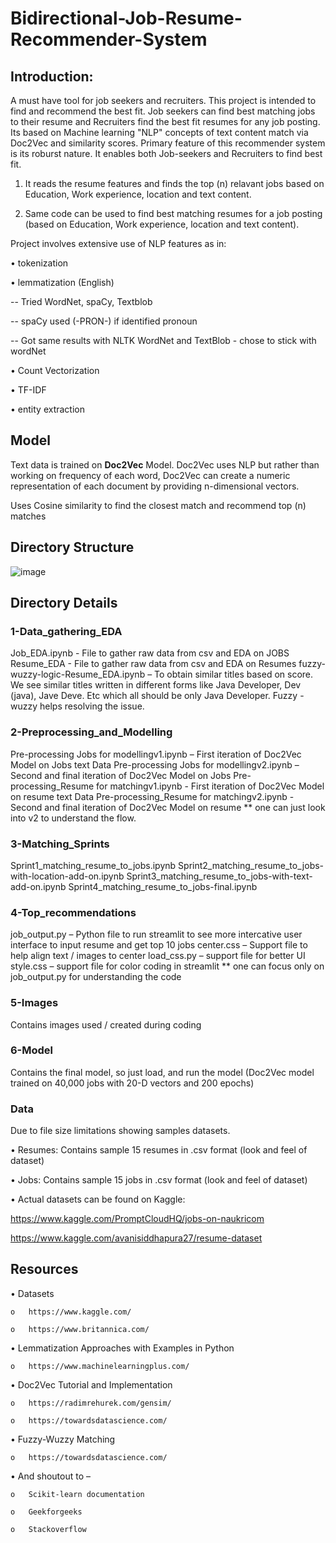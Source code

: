 # Bidirectional-Job-Resume-Recommender-System
## Introduction:
A must have tool for job seekers and recruiters. This project is intended to find and recommend the best fit. Job seekers can find best matching jobs to their resume and Recruiters find the best fit resumes for any job posting. Its based on Machine learning "NLP" concepts of text content match via Doc2Vec and similarity scores.
Primary feature of this recommender system is its roburst nature. It enables both Job-seekers and Recruiters to find best fit.
1.	It reads the resume features and finds the top (n) relavant jobs based on Education, Work experience, location and text content.

2.	Same code can be used to find best matching resumes for a job posting (based on Education, Work experience, location and text content).

Project involves extensive use of NLP features as in:

•	tokenization

•	lemmatization (English) 

-- Tried WordNet, spaCy, Textblob 

-- spaCy used (-PRON-) if identified pronoun 

-- Got same results with NLTK WordNet and TextBlob - chose to stick with wordNet

•	Count Vectorization

•	TF-IDF

•	entity extraction


## Model

Text data is trained on **Doc2Vec** Model. Doc2Vec uses NLP but rather than working on frequency of each word, Doc2Vec can create a numeric representation of each  document by providing n-dimensional vectors.

Uses Cosine similarity to find the closest match and recommend top (n) matches

## Directory Structure 
![image](https://github.com/Shailja-Jindal/Bidirectional-Job-Resume-Recommender-System/blob/master/5-Images/Directory_Structure.png)


## Directory Details

### 1-Data_gathering_EDA 
Job_EDA.ipynb  - File to gather raw data from csv and EDA on JOBS
Resume_EDA -  File to gather raw data from csv and EDA on Resumes
fuzzy-wuzzy-logic-Resume_EDA.ipynb – To obtain similar titles based on score. We see similar titles written in different forms like Java Developer, Dev (java), Jave Deve. Etc which all should be only Java Developer. Fuzzy -wuzzy helps resolving the issue.

### 2-Preprocessing_and_Modelling
Pre-processing Jobs for modellingv1.ipynb – First iteration of Doc2Vec Model on Jobs text Data
Pre-processing Jobs for modellingv2.ipynb – Second and final iteration of Doc2Vec Model on Jobs 
Pre-processing_Resume for matchingv1.ipynb - First iteration of Doc2Vec Model on resume text Data
Pre-processing_Resume for matchingv2.ipynb - Second and final iteration of Doc2Vec Model on resume
** one can just look into v2 to understand the flow.

### 3-Matching_Sprints
Sprint1_matching_resume_to_jobs.ipynb
Sprint2_matching_resume_to_jobs-with-location-add-on.ipynb
Sprint3_matching_resume_to_jobs-with-text-add-on.ipynb
Sprint4_matching_resume_to_jobs-final.ipynb

### 4-Top_recommendations
job_output.py – Python file to run streamlit to see more intercative user interface to input resume and get top 10 jobs
center.css – Support file to help align text / images to center
load_css.py – support file for better UI
style.css – support file for color coding in streamlit
** one can focus only on job_output.py for understanding the code

### 5-Images
Contains images used / created during coding

### 6-Model
Contains the final model, so just load, and run the model (Doc2Vec model trained on 40,000 jobs with 20-D vectors and 200 epochs)

### Data  
Due to file size limitations showing samples datasets.

•	Resumes: Contains sample 15 resumes in .csv format (look and feel of dataset)

•	Jobs: Contains sample 15 jobs in .csv format (look and feel of dataset)

•	Actual datasets can be found on Kaggle:

https://www.kaggle.com/PromptCloudHQ/jobs-on-naukricom

https://www.kaggle.com/avanisiddhapura27/resume-dataset



## Resources
•	Datasets

    o	https://www.kaggle.com/

    o	https://www.britannica.com/

•	Lemmatization Approaches with Examples in Python

    o	https://www.machinelearningplus.com/

•	Doc2Vec Tutorial and Implementation

    o	https://radimrehurek.com/gensim/

    o	https://towardsdatascience.com/

•	Fuzzy-Wuzzy Matching

    o	https://towardsdatascience.com/

•	And shoutout to –

    o	Scikit-learn documentation

    o	Geekforgeeks 

    o	Stackoverflow 
